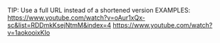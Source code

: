 TIP: Use a full URL instead of a shortened version
EXAMPLES: 
https://www.youtube.com/watch?v=oAur1xQx-sc&list=RDDmkKsejNtmM&index=4
https://www.youtube.com/watch?v=1aokooixKIo
